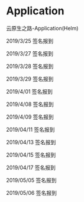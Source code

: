 ﻿# Application

云原生之路-Application(Helm)

2019/3/25       签名报到

2019/3/27       签名报到

2019/3/28       签名报到

2019/3/29       签名报到

2019/4/01       签名报到

2019/4/08       签名报到

2019/4/09       签名报到

2019/04/11     签名报到

2019/04/13     签名报到

2019/04/15     签名报到

2019/04/17     签名报到

2019/05/05     签名报到

2019/05/06     签名报到
